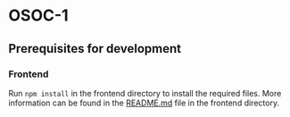# OSOC-1

## Prerequisites for development

### Frontend
Run `npm install` in the frontend directory to install the required files. More information can be found in the [README.md](https://github.com/SELab-2/OSOC-1/blob/frontend-setup/frontend/README.md) file in the frontend directory.